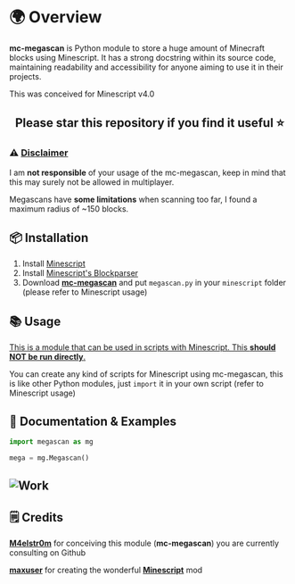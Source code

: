 # 🌍 Overview
<b>mc-megascan</b> is Python module to store a huge amount of Minecraft blocks using Minescript. It has a strong docstring within its source code, maintaining readability and accessibility for anyone aiming to use it in their projects.<br>

This was conceived for Minescript v4.0

## <p align="center">Please star this repository if you find it useful ⭐</p>

### ⚠️ <ins>Disclaimer</ins>

I am <b>not responsible</b> of your usage of the mc-megascan, keep in mind that this may surely not be allowed in multiplayer.

Megascans have <b>some limitations</b> when scanning too far, I found a maximum radius of ~150 blocks.

## 📦 Installation

1. Install [Minescript](https://minescript.net/)
2. Install [Minescript's Blockparser](https://minescript.net/sdm_downloads/lib_blockpack_parser-v1/)
3. Download <b>[mc-megascan](https://github.com/M4elstr0m/mc-megascan/)</b> and put `megascan.py` in your `minescript` folder (please refer to Minescript usage)

## 📚 Usage

<ins>This is a module that can be used in scripts with Minescript. This <b>should NOT be run directly</b>.</ins>

You can create any kind of scripts for Minescript using mc-megascan, this is like other Python modules, just `import` it in your own script (refer to Minescript usage)

## 📖 Documentation & Examples

```python
import megascan as mg

mega = mg.Megascan()
```
## ![Work](https://img.shields.io/badge/READ%20ME-IN%20PROGRESS-orange?style=for-the-badge)

## 🗒️ Credits

<b>[M4elstr0m](https://github.com/M4elstr0m)</b> for conceiving this module (<b>mc-megascan</b>) you are currently consulting on Github

<b>[maxuser](https://github.com/maxuser0)</b> for creating the wonderful <b>[Minescript](https://minescript.net/)</b> mod
